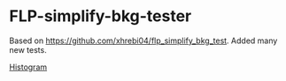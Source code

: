 # FLP-simplify-bkg-tester
Based on https://github.com/xhrebi04/flp_simplify_bkg_test. Added many new tests.

[Histogram](https://i.imgur.com/WiY5hOm.png)
